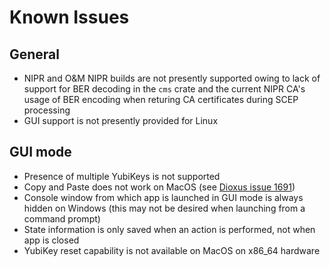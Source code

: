 # Known Issues

## General
- NIPR and O&M NIPR builds are not presently supported owing to lack of support for BER decoding in the `cms` crate and the current NIPR CA's usage of BER encoding when returing CA certificates during SCEP processing
- GUI support is not presently provided for Linux

## GUI mode
- Presence of multiple YubiKeys is not supported
- Copy and Paste does not work on MacOS (see [Dioxus issue 1691](https://github.com/DioxusLabs/dioxus/issues/1691))
- Console window from which app is launched in GUI mode is always hidden on Windows (this may not be desired when launching from a command prompt)
- State information is only saved when an action is performed, not when app is closed
- YubiKey reset capability is not available on MacOS on x86_64 hardware
